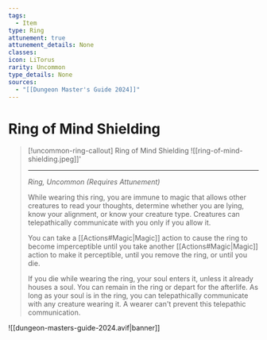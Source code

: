 ```yaml
---
tags:
  - Item
type: Ring
attunement: true
attunement_details: None
classes: 
icon: LiTorus
rarity: Uncommon
type_details: None
sources:
  - "[[Dungeon Master's Guide 2024]]"
---
```

# Ring of Mind Shielding
>[!uncommon-ring-callout] Ring of Mind Shielding
>![[ring-of-mind-shielding.jpeg]]'
>
>---
>_Ring, Uncommon (Requires Attunement)_
>
>While wearing this ring, you are immune to magic that allows other creatures to read your thoughts, determine whether you are lying, know your alignment, or know your creature type. Creatures can telepathically communicate with you only if you allow it.
>
>You can take a [[Actions#Magic\|Magic]] action to cause the ring to become imperceptible until you take another [[Actions#Magic\|Magic]] action to make it perceptible, until you remove the ring, or until you die.
>
>If you die while wearing the ring, your soul enters it, unless it already houses a soul. You can remain in the ring or depart for the afterlife. As long as your soul is in the ring, you can telepathically communicate with any creature wearing it. A wearer can't prevent this telepathic communication.


![[dungeon-masters-guide-2024.avif|banner]]